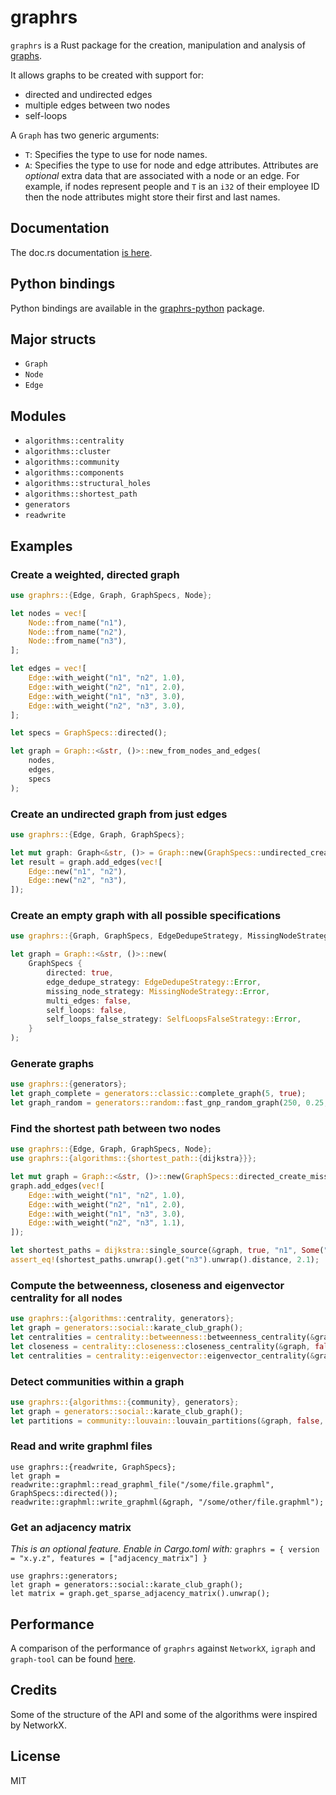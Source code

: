 # graphrs

`graphrs` is a Rust package for the creation, manipulation and analysis of [graphs](<https://en.wikipedia.org/wiki/Graph_(discrete_mathematics)>).

It allows graphs to be created with support for:

- directed and undirected edges
- multiple edges between two nodes
- self-loops

A `Graph` has two generic arguments:

- `T`: Specifies the type to use for node names.
- `A`: Specifies the type to use for node and edge attributes. Attributes are _optional_
  extra data that are associated with a node or an edge. For example, if nodes represent
  people and `T` is an `i32` of their employee ID then the node attributes might store
  their first and last names.

## Documentation

The doc.rs documentation [is here](<https://docs.rs/graphrs>).

## Python bindings

Python bindings are available in the [graphrs-python](<https://pypi.org/project/graphrs-python/>) package.

## Major structs

- `Graph`
- `Node`
- `Edge`

## Modules

- `algorithms::centrality`
- `algorithms::cluster`
- `algorithms::community`
- `algorithms::components`
- `algorithms::structural_holes`
- `algorithms::shortest_path`
- `generators`
- `readwrite`

## Examples

### Create a weighted, directed graph

```rust
use graphrs::{Edge, Graph, GraphSpecs, Node};

let nodes = vec![
    Node::from_name("n1"),
    Node::from_name("n2"),
    Node::from_name("n3"),
];

let edges = vec![
    Edge::with_weight("n1", "n2", 1.0),
    Edge::with_weight("n2", "n1", 2.0),
    Edge::with_weight("n1", "n3", 3.0),
    Edge::with_weight("n2", "n3", 3.0),
];

let specs = GraphSpecs::directed();

let graph = Graph::<&str, ()>::new_from_nodes_and_edges(
    nodes,
    edges,
    specs
);
```

### Create an undirected graph from just edges

```rust
use graphrs::{Edge, Graph, GraphSpecs};

let mut graph: Graph<&str, ()> = Graph::new(GraphSpecs::undirected_create_missing());
let result = graph.add_edges(vec![
    Edge::new("n1", "n2"),
    Edge::new("n2", "n3"),
]);
```

### Create an empty graph with all possible specifications

```rust
use graphrs::{Graph, GraphSpecs, EdgeDedupeStrategy, MissingNodeStrategy, SelfLoopsFalseStrategy};

let graph = Graph::<&str, ()>::new(
    GraphSpecs {
        directed: true,
        edge_dedupe_strategy: EdgeDedupeStrategy::Error,
        missing_node_strategy: MissingNodeStrategy::Error,
        multi_edges: false,
        self_loops: false,
        self_loops_false_strategy: SelfLoopsFalseStrategy::Error,
    }
);
```

### Generate graphs

```rust
use graphrs::{generators};
let graph_complete = generators::classic::complete_graph(5, true);
let graph_random = generators::random::fast_gnp_random_graph(250, 0.25, true, None);
```

### Find the shortest path between two nodes

```rust
use graphrs::{Edge, Graph, GraphSpecs, Node};
use graphrs::{algorithms::{shortest_path::{dijkstra}}};

let mut graph = Graph::<&str, ()>::new(GraphSpecs::directed_create_missing());
graph.add_edges(vec![
    Edge::with_weight("n1", "n2", 1.0),
    Edge::with_weight("n2", "n1", 2.0),
    Edge::with_weight("n1", "n3", 3.0),
    Edge::with_weight("n2", "n3", 1.1),
]);

let shortest_paths = dijkstra::single_source(&graph, true, "n1", Some("n3"), None, false, true);
assert_eq!(shortest_paths.unwrap().get("n3").unwrap().distance, 2.1);
```

### Compute the betweenness, closeness and eigenvector centrality for all nodes

```rust
use graphrs::{algorithms::centrality, generators};
let graph = generators::social::karate_club_graph();
let centralities = centrality::betweenness::betweenness_centrality(&graph, false, true);
let closeness = centrality::closeness::closeness_centrality(&graph, false, true);
let centralities = centrality::eigenvector::eigenvector_centrality(&graph, false, None, None);
```

### Detect communities within a graph

```rust
use graphrs::{algorithms::{community}, generators};
let graph = generators::social::karate_club_graph();
let partitions = community::louvain::louvain_partitions(&graph, false, None, None, Some(1));
```

### Read and write graphml files

```rust,ignore
use graphrs::{readwrite, GraphSpecs};
let graph = readwrite::graphml::read_graphml_file("/some/file.graphml", GraphSpecs::directed());
readwrite::graphml::write_graphml(&graph, "/some/other/file.graphml");
```

### Get an adjacency matrix

*This is an optional feature. Enable in Cargo.toml with:*
`graphrs = { version = "x.y.z", features = ["adjacency_matrix"] }`

```rust,ignore
use graphrs::generators;
let graph = generators::social::karate_club_graph();
let matrix = graph.get_sparse_adjacency_matrix().unwrap();
```

## Performance

A comparison of the performance of `graphrs` against `NetworkX`, `igraph` and `graph-tool` can be found [here](performance.md).

## Credits

Some of the structure of the API and some of the algorithms were inspired by NetworkX.

## License

MIT
